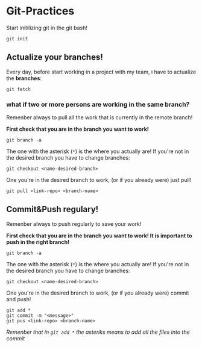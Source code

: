 # Git-Practices

Start initilizing git in the git bash!

```
git init
```

## Actualize your branches!
Every day, before start working in a project with my team, i have to actualize the **branches**:

```
git fetch
```

### what if two or more persons are working in the same **branch**?
Remenber always to pull all the work that is currently in the remote branch!

**First check that you are in the branch you want to work!**
```
git branch -a
```
The one with the asterisk (`*`) is the where you actually are! 
If you're not in the desired branch you have to change branches:
```
git checkout <name-desired-branch>
```

One you're in the desired branch to work, (or if you already were) just pull!
```
git pull <link-repo> <branch-name>
```

## Commit&Push regulary!
Remenber always to push regularly to save your work!  

**First check that you are in the branch you want to work! It is important to push in the right branch!**
```
git branch -a
```
The one with the asterisk (`*`) is the where you actually are! 
If you're not in the desired branch you have to change branches:
```
git checkout <name-desired-branch>
```

One you're in the desired branch to work, (or if you already were) commit and push!
```
git add * 
git commit -m "<message>"
git pus <link-repo> <branch-name>
```

*Remenber that in `git add *` the asteriks means to add all the files into the commit*


